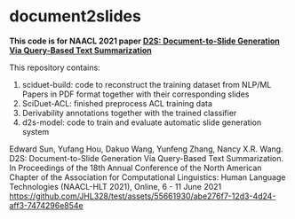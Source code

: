 # document2slides

**This code is for NAACL 2021 paper [D2S: Document-to-Slide Generation Via Query-Based Text Summarization](https://arxiv.org/pdf/2105.03664v1.pdf)**

This repository contains:
1) sciduet-build: code to reconstruct the training dataset from NLP/ML Papers in PDF format together with their corresponding slides
2) SciDuet-ACL: finished preprocess ACL training data
3) Derivability annotations together with the trained classifier
4) d2s-model: code to train and evaluate automatic slide generation system


Edward Sun, Yufang Hou, Dakuo Wang, Yunfeng Zhang, Nancy X.R. Wang. D2S: Document-to-Slide Generation Via Query-Based Text Summarization. In Proceedings of the 18th Annual Conference of the North American Chapter of the Association for Computational Linguistics: Human Language Technologies (NAACL-HLT 2021), Online, 6 - 11 June 2021
https://github.com/JHL328/test/assets/55661930/abe276f7-12d3-4d24-aff3-7474296e854e
